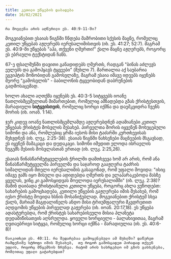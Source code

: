 ```yaml
---
title: კეთილი უწყების დაბადება 
date: 16/02/2021
---
```


`რა მოვლენა არის აღწერილი ეს. 40:9-11-ში?`

მოგვიანებით ესაიას წიგნში ჩნდება მამრობითი სქესის მაცნე, რომელიც კეთილ უწყებას აჟღერებს  იერუსალიმისთვის (იხ. ეს. 41:27; 52:7). მაგრამ ეს. 40:9-ში უწყებას "აჰა, თქვენი ღმერთი!" ქალი მაცნე აჟღერებს, როგორც ეს ებრაული ტექსტიდან ჩანს.

67-ე ფსალმუნში დავითი განადიდებს ღმერთს, რადგან "ბინას აძლევს ეულებს და გამოჰყავს ტყვეები" (მუხლი 7). მართალია აქ საუბარია ეგვიპტის მონობიდან გამოსვლაზე, მაგრამ ესაია იმავე იდეებს იყენებს მეორე "გამოსვლის" - ბაბილონის ტყვეობიდან დაბრუნების გადმოსაცემად.

ხოლო ახალი აღთქმა იყენებს ეს. 40:3-5 სიტყვებს იოანე ნათლისმცემელთან მიმართებით, რომელიც ამზადებდა გზას ქრისტესთვის, მარადიული **სიტყვისთვის**, რომელიც ხორცი იქმნა და დაემკვიდრა ჩვენს შორის (იხ. იოან. 1:14).

ჯერ კიდევ იოანე ნათლისმცემლამდე აჟღერებდნენ ადამიანები კეთილ უწყებას ქრისტეს მოსვლის შესახებ. პირველთა შორის იყვენენ მოხუცებული სიმონი და ანა, რომლებიც ყრმა იესოს მისი ტაძარში კურთხევისას შეხვდნენ (იხ. ლუკ. 2:25-38). ესაიას წიგნში ნახსენები მაცნეების მსგავსად, ეს იყვნენ მამაკაცი და დედაკაცი. სიმონი იმედით ელოდა ისრაელის ნუგეშს მესიის მოსვლასთან ერთად (იხ. ლუკ. 2:25,26).

ესაიას წინასწარმეტყველების ჭრილში დამთხვევა ხომ არ არის, რომ ანა წინასწარმეტყველმა პირველმა და საჯაროდ გააჟღერა ტაძრის სიმაღლიდან მთელი იერუსალიმის გასაგონად, რომ უფალი მოვიდა: "ისიც იმავე ჟამს იყო მისული და ადიდებდა ღმერთს და ელაპარაკებოდა მასზე ყველას, ვინც კი გამოსყიდვას მოელოდა იერუსალიმში" (იხ. ლუკ. 2:38)? მაშინ დაიბადა ქრისტიანული კეთილი უწყება, როგორც ახლა ვუწოდებთ: სახარების გამოცხადება, კეთილი უწყების გაჟღერება იმის შესახებ, რომ იესო ქრისტე მოვიდა ხსნის მოსანიჭებლად. მოგვიანებით ქრისტემ სხვა ქალს, მარიამ მაგდალინელს ანდო მისი ტრიუმფალური მკვდრეთით აღდგომის უწყების პირველად გაჟერება (იხ. იოან. 20:17,18). ეს უწყება ადასტურებდა, რომ ქრისტეს სახარებისეული მისია პლანეტა დედამიწისათვის აღსრულდა. ყოველი ხორციელი - ბალახივითაა, მაგრამ ღვთაებრივი სიტყვა, რომელიც ხორცი იქმნა - მარადიულია (იხ. ეს. 40:6-8)!

`წაიკითხეთ ეს. 40:11. რა შედარებაა გამოყენებული ამ მუხლში? დაწერეთ რამდენიმე სტროფი იმის შესახებ,  თუ როგორ გამოსცადეთ პირადად თქვენ უფლის, როგორც მწყემსის ზრუნვა. რატომ არის სასრგებლო იმ გზის გახსენება, რომლითაც უფალი გატარებდათ?`